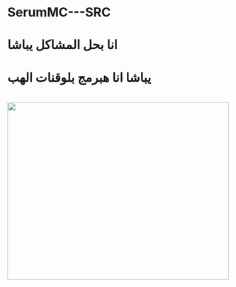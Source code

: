 # SerumMC---SRC
<h1> <b>انا بحل المشاكل يباشا </b> <h1>
<h1> <b> يباشا انا هبرمج بلوقنات الهب </b> <h1>
<p> 
<img src="https://www.meme-arsenal.com/memes/bf052646185d0bc4ddc7ecc84a714d51.jpg" width="500" height="399">
</p> 
